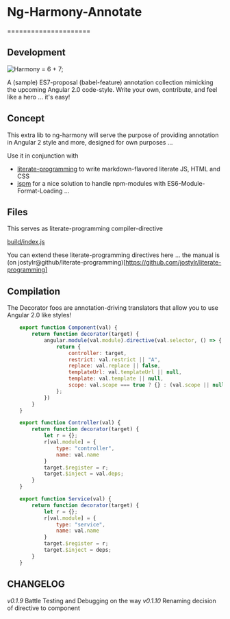 # Ng-Harmony-Annotate
=====================

## Development

![Harmony = 6 + 7;](logo.png "Harmony - Fire in my eyes")

A (sample) ES7-proposal (babel-feature) annotation collection mimicking the upcoming Angular 2.0 code-style.
Write your own, contribute, and feel like a hero ... it's easy!

## Concept

This extra lib to ng-harmony will serve the purpose of providing annotation in Angular 2 style and more, designed for own purposes ...

Use it in conjunction with

* [literate-programming](http://npmjs.org/packages/literate-programming "click for npm-package-homepage") to write markdown-flavored literate JS, HTML and CSS
* [jspm](https://www.npmjs.com/package/jspm "click for npm-package-homepage") for a nice solution to handle npm-modules with ES6-Module-Format-Loading ...

## Files

This serves as literate-programming compiler-directive

[build/index.js](#Compilation "save:")

You can extend these literate-programming directives here ... the manual is (on jostylr@github/literate-programming)[https://github.com/jostylr/literate-programming]

## Compilation

The Decorator foos are annotation-driving translators that allow you to use Angular 2.0 like styles!

```javascript
    export function Component(val) {
        return function decorator(target) {
            angular.module(val.module).directive(val.selector, () => {
                return {
                    controller: target,
                    restrict: val.restrict || "A",
                    replace: val.replace || false,
                    templateUrl: val.templateUrl || null,
                    template: val.template || null,
                    scope: val.scope === true ? {} : (val.scope || null)
                };
            })
        }
    }

    export function Controller(val) {
        return function decorator(target) {
            let r = {};
            r[val.module] = {
                type: "controller",
                name: val.name
            }
            target.$register = r;
            target.$inject = val.deps;
        }
    }

    export function Service(val) {
        return function decorator(target) {
            let r = {};
            r[val.module] = {
                type: "service",
                name: val.name
            }
            target.$register = r;
            target.$inject = deps;
        }
    }
```

## CHANGELOG

*v0.1.9* Battle Testing and Debugging on the way
*v0.1.10* Renaming decision of directive to component
